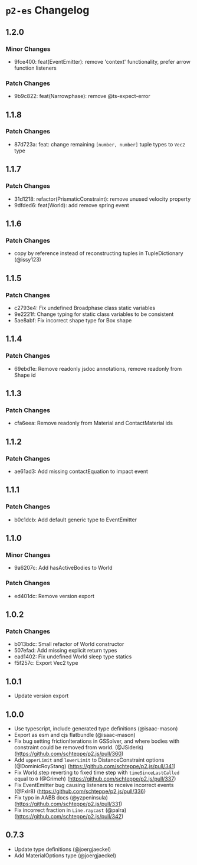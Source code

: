 # `p2-es` Changelog

## 1.2.0

### Minor Changes

- 9fce400: feat(EventEmitter): remove 'context' functionality, prefer arrow function listeners

### Patch Changes

- 9b9c822: feat(Narrowphase): remove @ts-expect-error

## 1.1.8

### Patch Changes

- 87d723a: feat: change remaining `[number, number]` tuple types to `Vec2` type

## 1.1.7

### Patch Changes

- 31d1218: refactor(PrismaticConstraint): remove unused velocity property
- 9dfded6: feat(World): add remove spring event

## 1.1.6

### Patch Changes

- copy by reference instead of reconstructing tuples in TupleDictionary (@issy123)

## 1.1.5

### Patch Changes

- c2793e4: Fix undefined Broadphase class static variables
- 9e2221f: Change typing for static class variables to be consistent
- 5ae8abf: Fix incorrect shape type for Box shape

## 1.1.4

### Patch Changes

- 69ebd1e: Remove readonly jsdoc annotations, remove readonly from Shape id

## 1.1.3

### Patch Changes

- cfa6eea: Remove readonly from Material and ContactMaterial ids

## 1.1.2

### Patch Changes

- ae61ad3: Add missing contactEquation to impact event

## 1.1.1

### Patch Changes

- b0c1dcb: Add default generic type to EventEmitter

## 1.1.0

### Minor Changes

- 9a6207c: Add hasActiveBodies to World

### Patch Changes

- ed401dc: Remove version export

## 1.0.2

### Patch Changes

- b013bdc: Small refactor of World constructor
- 507efad: Add missing explicit return types
- ead1402: Fix undefined World sleep type statics
- f5f257c: Export Vec2 type

## 1.0.1

- Update version export

## 1.0.0

- Use typescript, include generated type definitions (@isaac-mason)
- Export as esm and cjs flatbundle (@isaac-mason)
- Fix bug setting frictionIterations in GSSolver, and where bodies with constraint could be removed from world. (@JSideris) (https://github.com/schteppe/p2.js/pull/360)
- Add `upperLimit` and `lowerLimit` to DistanceConstraint options (@DominicRoyStang) (https://github.com/schteppe/p2.js/pull/341)
- Fix World.step reverting to fixed time step with `timeSinceLastCalled` equal to `0` (@Grimeh) (https://github.com/schteppe/p2.js/pull/337)
- Fix EventEmitter bug causing listeners to receive incorrect events (@Fxlr8) (https://github.com/schteppe/p2.js/pull/336)
- Fix typo in AABB docs (@yzpeninsula) (https://github.com/schteppe/p2.js/pull/331)
- Fix incorrect fraction in `Line.raycast` (@palra) (https://github.com/schteppe/p2.js/pull/342)

## 0.7.3

- Update type definitions (@joergjaeckel)
- Add MaterialOptions type (@joergjaeckel)
